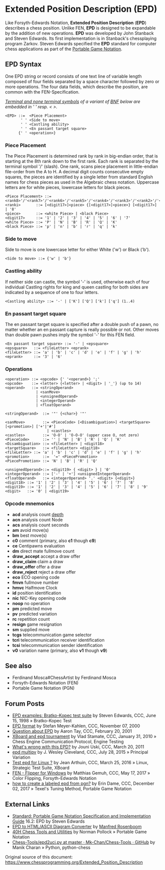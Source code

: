 # Extended Position Description (EPD)

Like Forsyth-Edwards Notation, **Extended Position Description** (**EPD**) describes a chess position. Unlike FEN, **EPD** is designed to be expandable by the addition of new operations. **EPD** was developed by John Stanback and Steven Edwards. Its first implementation is in Stanback's chessplaying program Zarkov. Steven Edwards specified the **EPD** standard for computer chess applications as part of the [Portable Game Notation](http://www.thechessdrum.net/PGN_Reference.txt).

## EPD Syntax
One EPD string or record consists of one text line of variable length composed of four fields separated by a space character followed by zero or more operations. The four data fields, which describe the position, are common with the FEN-Specification.

_[Terminal and none terminal symbols](http://en.wikipedia.org/wiki/Terminal_and_nonterminal_symbols) of a variant of [BNF](http://en.wikipedia.org/wiki/Backus%E2%80%93Naur_form) below are embedded in ' ' resp. < >._
```
<EPD> ::=  <Piece Placement>
       ' ' <Side to move>
       ' ' <Castling ability>
       ' ' <En passant target square>
      {' ' <operation>}
```

### Piece Placement
The Piece Placement is determined rank by rank in big-endian order, that is starting at the 8th rank down to the first rank. Each rank is separated by the terminal symbol '/' (slash). One rank, scans piece placement in little-endian file-order from the A to H.
A decimal digit counts consecutive empty squares, the pieces are identified by a single letter from standard English names for chess pieces as used in the Algebraic chess notation. Uppercase letters are for white pieces, lowercase letters for black pieces.
```
<Piece Placement> ::= <rank8>'/'<rank7>'/'<rank6>'/'<rank5>'/'<rank4>'/'<rank3>'/'<rank2>'/'<rank1>
<ranki>       ::= [<digit17>]<piece> {[<digit17>]<piece>} [<digit17>] | '8'
<piece>       ::= <white Piece> | <black Piece>
<digit17>     ::= '1' | '2' | '3' | '4' | '5' | '6' | '7'
<white Piece> ::= 'P' | 'N' | 'B' | 'R' | 'Q' | 'K'
<black Piece> ::= 'p' | 'n' | 'b' | 'r' | 'q' | 'k'
```

### Side to move
Side to move is one lowercase letter for either White ('w') or Black ('b').
```
<Side to move> ::= {'w' | 'b'}
```

### Castling ability
If neither side can castle, the symbol '-' is used, otherwise each of four individual Castling rights for king and queen castling for both sides are indicated by a sequence of one to four letters.
```
<Castling ability> ::= '-' | ['K'] ['Q'] ['k'] ['q'] (1..4)
```

### En passant target square
The en passant target square is specified after a double push of a pawn, no matter whether an en passant capture is really possible or not. Other moves than double pawn pushes imply the symbol '-' for this FEN field.
```
<En passant target square> ::= '-' | <epsquare>
<epsquare>   ::= <fileLetter> <eprank>
<fileLetter> ::= 'a' | 'b' | 'c' | 'd' | 'e' | 'f' | 'g' | 'h'
<eprank>     ::= '3' | '6'
```

### Operations
```
<operation> ::= <opcode> {' '<operand>} ';'
<opcode>    ::= <letter> {<letter> | <digit> | '_'} (up to 14)
<operand>   ::= <stringOperand>
              | <sanMove>
              | <unsignedOperand>
              | <integerOperand>
              | <floatOperand>

<stringOperand>  ::= '"' {<char>} '"'

<sanMove>        ::= <PieceCode> [<Disambiguation>] <targetSquare> [<promotion>] ['+'|'#']
                   | <castles>
<castles>        ::= 'O-O' | 'O-O-O' (upper case O, not zero)
<PieceCode>      ::= '' | 'N' | 'B' | 'R' | 'Q' | 'K'
<Disambiguation> ::= <fileLetter> | <digit18>
<targetSquare>   ::= <fileLetter> <digit18>
<fileLetter> ::= 'a' | 'b' | 'c' | 'd' | 'e' | 'f' | 'g' | 'h'
<promotion>      ::=  '=' <PiecePromotion>
<PiecePromotion> ::= 'N' | 'B' | 'R' | 'Q'

<unsignedOperand>::= <digit19> { <digit> } | '0'
<integerOperand> ::= ['-' | '+'] <unsignedIntegerOperand>
<floatOperand>   ::= <integerOperand> '.' <digit> {<digit>}
<digit18> ::= '1' | '2' | '3' | '4' | '5' | '6' | '7' | '8'
<digit19> ::= '1' | '2' | '3' | '4' | '5' | '6' | '7' | '8' | '9'
<digit>   ::= '0' | <digit19>
```

### Opcode mnemonics
* **acd** analysis count [depth](http://www.stmintz.com/ccc/index.php?id=137052)
* **acn** analysis count Node 
* **acs** analysis count seconds
* **am** avoid move(s)
* **bm** best move(s)
* **c0** comment (primary, also **c1** though **c9**)
* **ce** Centipawns evaluation
* **dm** direct mate fullmove count
* **draw_accept** accept a draw offer
* **draw_claim** claim a draw
* **draw_offer** offer a draw
* **draw_reject** reject a draw offer
* **eco** ECO opening code
* **fmvn** fullmove number
* **hmvc** Halfmove Clock
* **id** position identification
* **nic** NIC-Key opening code
* **noop** no operation
* **pm** predicted move
* **pv** predicted variation
* **rc** repetition count
* **resign** game resignation
* **sm** supplied move
* **tcgs** telecommunication game selector
* **tcri** telecommunication receiver identification
* **tcsi** telecommunication sender identification
* **v0** variation name (primary, also **v1** though **v9**)

## See also
* Ferdinand Mosca#ChessArtist by Ferdinand Mosca
* Forsyth-Edwards Notation (FEN)
* Portable Game Notation (PGN)

## Forum Posts
* [EPD examples: Bratko-Kopec test suite](http://www.stmintz.com/ccc/index.php?id=20631) by Steven Edwards, CCC, June 15, 1998 » Bratko-Kopec Test
* [EPD format](http://www.stmintz.com/ccc/index.php?id=137052) by Stefan Meyer-Kahlen, CCC, November 07, 2000
* [Question about EPD](http://www.stmintz.com/ccc/index.php?id=155201) by Aaron Tay, CCC, February 20, 2001
* [XBoard and epd tournament](http://www.talkchess.com/forum/viewtopic.php?t=32254) by Vlad Stamate, CCC, January 31, 2010 » Chess Engine Communication Protocol, Engine Testing
* [What's wrong with this EPD?](http://www.talkchess.com/forum/viewtopic.php?t=38488) by Jouni Uski, CCC, March 20, 2011
* [epd multipv](http://www.talkchess.com/forum/viewtopic.php?t=57108) by J. Wesley Cleveland, CCC, July 28, 2015 » Principal Variation
* [Test epd for Linux ?](http://www.talkchess.com/forum/viewtopic.php?t=59633) by Jean Arthuin, CCC, March 25, 2016 » Linux, Strategic Test Suite, XBoard
* [FEN - Flipper for Windows](http://www.talkchess.com/forum/viewtopic.php?t=64003) by Matthias Gemuh, CCC, May 17, 2017 » Color Flipping, Forsyth-Edwards Notation
* [how to create a labeled epd from pgn?](http://www.talkchess.com/forum/viewtopic.php?t=65881) by Erin Dame, CCC, December 02, 2017 » Texel's Tuning Method, Portable Game Notation

## External Links
* [Standard: Portable Game Notation Specification and Implementation Guide](http://www.thechessdrum.net/PGN_Reference.txt) 16.2: EPD by Steven Edwards
* [EPD to HTML/ASCII Diagram Converter](http://www.marochess.de/php3/epd2html.html) by [Manfred Rosenboom](http://www.marochess.de/biograph.html)
* [40H Chess Tools and Utilities](http://40h.000webhostapp.com/) by Norman Pollock » Portable Game Notation
* [Chess-Tools/epd2uci.py at master · Mk-Chan/Chess-Tools · GitHub](https://github.com/Mk-Chan/Chess-Tools/blob/master/epd2uci.py) by Manik Charan » Python, python-chess 

Original source of this document: https://www.chessprogramming.org/Extended_Position_Description
